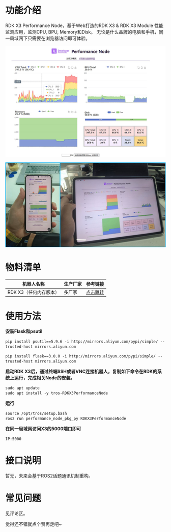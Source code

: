 # 功能介绍

RDK X3 Performance Node，基于Web打造的RDK X3 & RDK X3 Module 性能监测应用，监测CPU, BPU, Memory和Disk。 无论是什么品牌的电脑和手机，同一局域网下只需要在浏览器访问即可体验。

[![desktop_demo](./doc/desktop_demo.jpg)](./doc/desktop_demo.jpg)

[![mult_device](./doc/mult_device.jpg)](./doc/mult_device.jpg)

# 物料清单

| 机器人名称             | 生产厂家 | 参考链接                                       |
| ---------------------- | -------- | ---------------------------------------------- |
| RDK X3（任何内存版本） | 多厂家   | [点击跳转](https://developer.horizon.cc/rdkx3) |

# 使用方法

**安装Flask和psutil**

```
pip install psutil==5.9.6 -i http://mirrors.aliyun.com/pypi/simple/ --trusted-host mirrors.aliyun.com
```

```
pip install flask==3.0.0 -i http://mirrors.aliyun.com/pypi/simple/ --trusted-host mirrors.aliyun.com
```

**启动RDK X3后，通过终端SSH或者VNC连接机器人，复制如下命令在RDK的系统上运行，完成相关Node的安装。**

```
sudo apt update
sudo apt install -y tros-RDKX3PerformanceNode
```

**运行**

```
source /opt/tros/setup.bash
ros2 run performance_node_pkg_py RDKX3PerformanceNode
```

**在同一局域网访问X3的5000端口即可**

```
IP:5000
```

# 接口说明

暂无，未来会基于ROS2话题通讯机制重构。

# 常见问题

见评论区。



觉得还不错就点个赞再走吧~
